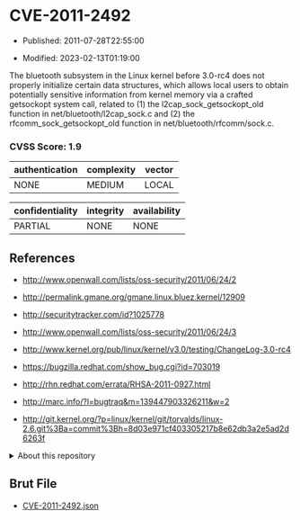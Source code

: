 # CVE-2011-2492

- Published: 2011-07-28T22:55:00

- Modified: 2023-02-13T01:19:00

The bluetooth subsystem in the Linux kernel before 3.0-rc4 does not properly initialize certain data structures, which allows local users to obtain potentially sensitive information from kernel memory via a crafted getsockopt system call, related to (1) the l2cap_sock_getsockopt_old function in net/bluetooth/l2cap_sock.c and (2) the rfcomm_sock_getsockopt_old function in net/bluetooth/rfcomm/sock.c.

### CVSS Score: **1.9**

| authentication | complexity | vector |
| --- | --- | --- |
| NONE | MEDIUM | LOCAL |

| confidentiality | integrity | availability |
| --- | --- | --- |
| PARTIAL | NONE | NONE |

## References

* http://www.openwall.com/lists/oss-security/2011/06/24/2

* http://permalink.gmane.org/gmane.linux.bluez.kernel/12909

* http://securitytracker.com/id?1025778

* http://www.openwall.com/lists/oss-security/2011/06/24/3

* http://www.kernel.org/pub/linux/kernel/v3.0/testing/ChangeLog-3.0-rc4

* https://bugzilla.redhat.com/show_bug.cgi?id=703019

* http://rhn.redhat.com/errata/RHSA-2011-0927.html

* http://marc.info/?l=bugtraq&m=139447903326211&w=2

* http://git.kernel.org/?p=linux/kernel/git/torvalds/linux-2.6.git%3Ba=commit%3Bh=8d03e971cf403305217b8e62db3a2e5ad2d6263f

<details>
<summary>About this repository</summary> 

  This repository is part of the project [Live Hack CVE](https://github.com/Live-Hack-CVE). Main website can be found [www.live-hack.org](https://www.live-hack.org) 
  
  Made by [Sn0wAlice](https://github.com/Sn0wAlice) for the people that care about security and need to have a feed of the latest CVEs. Hope you enjoy it, don't forget to star the repo and follow me on [Twitter](https://twitter.com/Sn0wAlice) and [Github](https://github.com/Sn0wAlice). And that is my [personnal website](https://www.alice-snow.me/)

  - [Home Page](https://github.com/Live-Hack-CVE)
  - [Framework](https://github.com/Live-Hack-CVE/cve-framework)
  - [CVE database](https://github.com/Live-Hack-CVE/full_database)
  - [Changelog](https://github.com/Live-Hack-CVE/Changelog)
</details>

## Brut File

* [CVE-2011-2492.json](https://raw.githubusercontent.com/Live-Hack-CVE/full_database/main/cves/2011/CVE-2011-2492.json)

